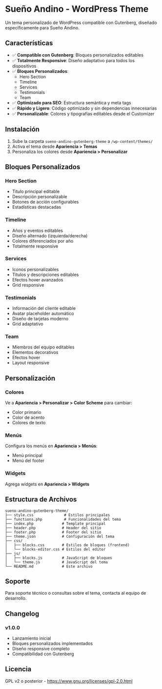 # Sueño Andino - WordPress Theme

Un tema personalizado de WordPress compatible con Gutenberg, diseñado específicamente para Sueño Andino.

## Características

- ✅ **Compatible con Gutenberg**: Bloques personalizados editables
- ✅ **Totalmente Responsive**: Diseño adaptativo para todos los dispositivos
- ✅ **Bloques Personalizados**:
  - Hero Section
  - Timeline
  - Services
  - Testimonials
  - Team
- ✅ **Optimizado para SEO**: Estructura semántica y meta tags
- ✅ **Rápido y Ligero**: Código optimizado y sin dependencias innecesarias
- ✅ **Personalizable**: Colores y tipografías editables desde el Customizer

## Instalación

1. Sube la carpeta `sueno-andino-gutenberg-theme` a `/wp-content/themes/`
2. Activa el tema desde **Apariencia > Temas**
3. Personaliza los colores desde **Apariencia > Personalizar**

## Bloques Personalizados

### Hero Section
- Título principal editable
- Descripción personalizable
- Botones de acción configurables
- Estadísticas destacadas

### Timeline
- Años y eventos editables
- Diseño alternado (izquierda/derecha)
- Colores diferenciados por año
- Totalmente responsive

### Services
- Iconos personalizables
- Títulos y descripciones editables
- Efectos hover avanzados
- Grid responsive

### Testimonials
- Información del cliente editable
- Avatar placeholder automático
- Diseño de tarjetas moderno
- Grid adaptativo

### Team
- Miembros del equipo editables
- Elementos decorativos
- Efectos hover
- Layout responsive

## Personalización

### Colores
Ve a **Apariencia > Personalizar > Color Scheme** para cambiar:
- Color primario
- Color de acento
- Colores de texto

### Menús
Configura los menús en **Apariencia > Menús**:
- Menú principal
- Menú del footer

### Widgets
Agrega widgets en **Apariencia > Widgets**

## Estructura de Archivos

```
sueno-andino-gutenberg-theme/
├── style.css              # Estilos principales
├── functions.php          # Funcionalidades del tema
├── index.php             # Template principal
├── header.php            # Header del sitio
├── footer.php            # Footer del sitio
├── theme.json            # Configuración del tema
├── css/
│   ├── blocks.css        # Estilos de bloques (frontend)
│   └── blocks-editor.css # Estilos del editor
├── js/
│   ├── blocks.js         # JavaScript de bloques
│   └── theme.js          # JavaScript del tema
└── README.md             # Este archivo
```

## Soporte

Para soporte técnico o consultas sobre el tema, contacta al equipo de desarrollo.

## Changelog

### v1.0.0
- Lanzamiento inicial
- Bloques personalizados implementados
- Diseño responsive completo
- Compatibilidad con Gutenberg

## Licencia

GPL v2 o posterior - https://www.gnu.org/licenses/gpl-2.0.html
